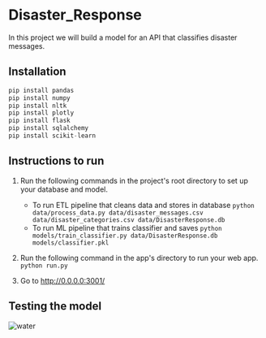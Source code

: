 # Disaster_Response

In this project we will build a model for an API that classifies disaster messages.

## Installation

```python
pip install pandas
pip install numpy
pip install nltk
pip install plotly
pip install flask
pip install sqlalchemy
pip install scikit-learn


```
## Instructions to run 
1. Run the following commands in the project's root directory to set up your database and model.

    - To run ETL pipeline that cleans data and stores in database
        `python data/process_data.py data/disaster_messages.csv data/disaster_categories.csv data/DisasterResponse.db`
    - To run ML pipeline that trains classifier and saves
        `python models/train_classifier.py data/DisasterResponse.db models/classifier.pkl`

2. Run the following command in the app's directory to run your web app.
    `python run.py`

3. Go to http://0.0.0.0:3001/

## Testing the model
![water](https://github.com/omar12oma/Disaster_Response/assets/129009511/b36668aa-213c-4e57-8590-f514c3dc8f0f)
